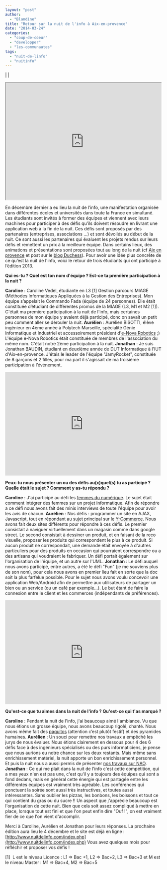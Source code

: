 ```yaml
---
layout: "post"
author: 
  - "Blandine"
title: "Retour sur la nuit de l'info à Aix-en-provence"
date: "2014-03-24"
categories: 
  - "coup-de-coeur"
  - "developper"
  - "les-communautes"
tags: 
  - "nuit-de-linfo"
  - "nuitinfo"
---
```


| <!-- div.cl {word-break: normal; } --> |

<iframe src="https://www.flickr.com/photos/110989134@N05/11313121986/in/pool-n2iaix/player/" height="375" width="500" align="middle"></iframe>

En décembre dernier a eu lieu la nuit de l’info, une manifestation organisée dans différentes écoles et universités dans toute la France en simultané. Les étudiants sont invités à former des équipes et viennent avec leurs machines pour participer à des défis qu’ils doivent résoudre en livrant une application web à la fin de la nuit. Ces défis sont proposés par des partenaires (entreprises, associations …) et sont dévoilés au début de la nuit. Ce sont aussi les partenaires qui évaluent les projets rendus sur leurs défis et remettent un prix à la meilleure équipe. Dans certains lieux, des animations et présentations sont proposées tout au long de la nuit (cf [Aix en provence](http://www.nuitdelinfo.com/nuitinfo/sites:aixenprovence) et post sur le [blog Duchess](http://www.duchess-france.org/duchess-france-participera-les-5-et-6-decembre-2013-a-la-7eme-nuit-de-linfo/)). Pour avoir une idée plus concrète de ce qu’est la nuit de l'info, voici le retour de trois étudiants qui ont participé à l’édition 2013.

**Qui es-tu ? Quel est ton nom d'équipe ? Est-ce ta première participation à la nuit ?**

**Caroline** : Caroline Vedel, étudiante en L3 \[1\] Gestion parcours MIAGE (Méthodes Informatiques Appliquées à la Gestion des Entreprises). Mon équipe s’appelait le Commando Fada (équipe de 24 personnes). Elle était constituée d’étudiant de différentes promos de la MIAGE (L3, M1 et M2 \[1\]).  C'était ma première participation à la nuit de l'info, mais certaines personnes de mon équipe y avaient déjà participé, donc on savait un petit peu comment aller se dérouler la nuit. **Aurélien** : Aurélien BISOTTI, élève ingénieur en 4ème année à Polytech Marseille, spécialité Génie Informatique et Industriel et accessoirement président d'[e-Nova Robotics](http://www.enova-robotics.com) ;) L'équipe e-Nova Robotics était constituée de membres de l'association du même nom. C'était notre 2ème participation à la nuit. **Jonathan** : Je suis Jonathan BAUDIN, étudiant en deuxième année de DUT Informatique à l'IUT d'Aix-en-provence. J'étais le leader de l'équipe "JamyRocket", constituée de 8 garçons et 2 filles, pour ma part il s'agissait de ma troisième participation à l’événement.

<iframe src="https://www.flickr.com/photos/110872659@N08/11244730545/in/pool-n2iaix/player/" height="332" width="500" allowfullscreen frameborder="0"></iframe>

**Peux-tu nous présenter un ou des défis au(x)quel(s) tu as participé ? Quelle était le sujet ? Comment y as-tu répondu ?**

**Caroline** : J'ai participé au défi les [femmes du numérique](http://www.nuitdelinfo.com/nuitinfo/defis:performance_et_mixitee:start). Le sujet était comment intégrer des femmes sur un projet informatique. Afin de répondre a ce défi nous avons fait des minis interviews de toute l'équipe pour avoir les avis de chacun. **Aurélien** : Nos défis : programmer un site en AJAX, Javascript, tout en répondant au sujet principal sur le [Y-Commerce](http://www.nuitdelinfo.com/nuitinfo/_media/n2i2013_sujet.pdf). Nous avons fait deux sites différents pour répondre à ces défis. Le premier consistait à naviguer virtuellement dans un magasin comme dans google street. Le second consistait à dessiner un produit, et en faisant de la reco visuelle, proposer les produits qui correspondent le plus à ce produit. Si aucun produit ne correspondait, une demande était envoyée à d'autres particuliers pour des produits en occasion qui pourraient correspondre ou a des artisans qui voudraient le fabriquer. Un défi portait également sur l'organisation de l'équipe, et un autre sur l'UML. **Jonathan** : Le défi auquel nous avons participé, entre autres, a été le défi "Fun" (je me souviens plus de son nom), pour cela nous avons en premier lieu fait en sorte que la doc soit la plus farfelue possible. Pour le sujet nous avons voulu concevoir une application Web/Android afin de permettre aux utilisateurs de partager un bien ou un service (ou un café par exemple...). Le but étant de faire la connexion entre le client et les commerces (indépendants de préférences).

<iframe src="https://www.flickr.com/photos/101858790@N03/11297457034/in/pool-n2iaix/player/" height="333" width="500" allowfullscreen frameborder="0"></iframe>

**Qu'est-ce que tu aimes dans la nuit de l'info ? Qu'est-ce qui t'as marqué ?**

**Caroline** : Pendant la nuit de l'info, j'ai beaucoup aimé l'ambiance. Vu que nous étions un grosse équipe, nous avons beaucoup rigolé, chanté. Nous avons même fait des [paquitos](http://lespistonsdelarba.musicblog.fr/1271224/PAQUITO-EN-TRANSE/) (attention c’est plutôt festif) et des pyramides humaines. **Aurélien** : Un souci pour remettre nos travaux a empêché les jurys de nous évaluer. Nous étions clairement en dessous pour 4 des 6 défis face à des ingénieurs spécialisés ou des purs informaticiens, je pense que nous aurions eu notre chance sur les deux restants. Mais même sans enrichissement matériel, la nuit apporte un bon enrichissement personnel. Et puis la nuit nous a aussi permis de présenter [nos travaux sur NAO](http://www.enova-robotics.com/naositeversion1_006.htm). **Jonathan** : Ce qui me plait dans la nuit de l'info c'est cette compétition, qui a mes yeux n'en est pas une, c'est qu'il y a toujours des équipes qui sont a fond dedans, mais en général cette énergie qui est partagée entre les différentes équipes est vraiment très agréable. Les conférences qui ponctuent la soirée sont aussi très instructives, et toutes aussi intéressantes. Sans oublier les pizzas, les bonbons, les boissons et tout ce qui contient du gras ou du sucre !! Un aspect que j'apprécie beaucoup est l'organisation de cette nuit. Bien que cela soit assez compliqué à mettre en place, lorsque tout est fini et que l'on peut enfin dire "Ouf !", on est vraiment fier de ce que l'on vient d'accomplir.

Merci à Caroline, Aurélien et Jonathan pour leurs réponses. La prochaine édition aura lieu le 4 décembre et le site est déjà en ligne : [http://www.nuitdelinfo.com/index.php](http://www.nuitdelinfo.com/index.php) Vous avez quelques mois pour réfléchir et proposer vos défis !

\[1\]  L est le niveau Licence : L1 => Bac +1, L2 => Bac+2, L3 => Bac+3 et M est le niveau Master : M1 => Bac+4, M2 => Bac+5
